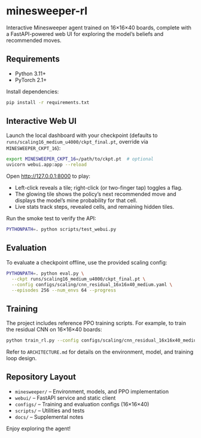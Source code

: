 # minesweeper-rl

Interactive Minesweeper agent trained on 16×16×40 boards, complete with a FastAPI-powered web UI for exploring the model’s beliefs and recommended moves.

## Requirements

- Python 3.11+
- PyTorch 2.1+

Install dependencies:

```bash
pip install -r requirements.txt
```

## Interactive Web UI

Launch the local dashboard with your checkpoint (defaults to `runs/scaling16_medium_u4000/ckpt_final.pt`, override via `MINESWEEPER_CKPT_16`):

```bash
export MINESWEEPER_CKPT_16=/path/to/ckpt.pt  # optional
uvicorn webui.app:app --reload
```

Open http://127.0.0.1:8000 to play:

- Left-click reveals a tile; right-click (or two-finger tap) toggles a flag.
- The glowing tile shows the policy’s next recommended move and displays the model’s mine probability for that cell.
- Live stats track steps, revealed cells, and remaining hidden tiles.

Run the smoke test to verify the API:

```bash
PYTHONPATH=. python scripts/test_webui.py
```

## Evaluation

To evaluate a checkpoint offline, use the provided scaling config:

```bash
PYTHONPATH=. python eval.py \
  --ckpt runs/scaling16_medium_u4000/ckpt_final.pt \
  --config configs/scaling/cnn_residual_16x16x40_medium.yaml \
  --episodes 256 --num_envs 64 --progress
```

## Training

The project includes reference PPO training scripts. For example, to train the residual CNN on 16×16×40 boards:

```bash
python train_rl.py --config configs/scaling/cnn_residual_16x16x40_medium.yaml --out runs/experiment_name
```

Refer to `ARCHITECTURE.md` for details on the environment, model, and training loop design.

## Repository Layout

- `minesweeper/` – Environment, models, and PPO implementation
- `webui/` – FastAPI service and static client
- `configs/` – Training and evaluation configs (16×16×40)
- `scripts/` – Utilities and tests
- `docs/` – Supplemental notes

Enjoy exploring the agent!
